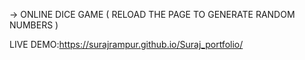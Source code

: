 -> ONLINE DICE GAME ( RELOAD THE PAGE TO GENERATE RANDOM NUMBERS )

 LIVE DEMO:https://surajrampur.github.io/Suraj_portfolio/
